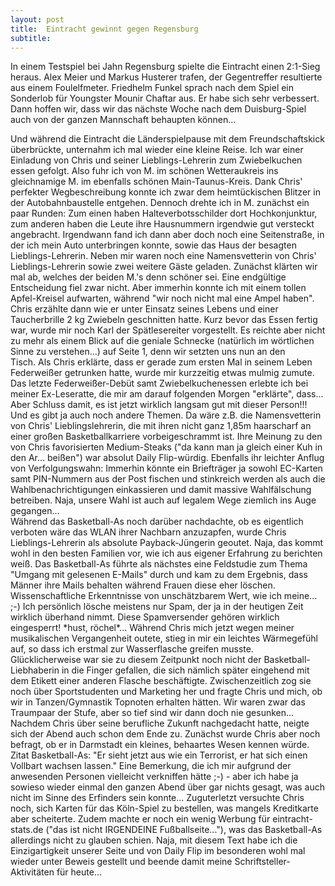 ```yaml
---
layout: post
title:  Eintracht gewinnt gegen Regensburg
subtitle:  
---
```


In einem Testspiel bei Jahn Regensburg spielte die Eintracht einen 2:1-Sieg heraus. Alex Meier und Markus Husterer trafen, der Gegentreffer resultierte aus einem Foulelfmeter. Friedhelm Funkel sprach nach dem Spiel ein Sonderlob für Youngster Mounir Chaftar aus. Er habe sich sehr verbessert. Dann hoffen wir, dass wir das nächste Woche nach dem Duisburg-Spiel auch von der ganzen Mannschaft behaupten können...

Und während die Eintracht die Länderspielpause mit dem Freundschaftskick überbrückte, unternahm ich mal wieder eine kleine Reise. Ich war einer Einladung von Chris und seiner Lieblings-Lehrerin zum Zwiebelkuchen essen gefolgt. Also fuhr ich von M. im schönen Wetteraukreis ins gleichnamige M. im ebenfalls schönen Main-Taunus-Kreis. Dank Chris' perfekter Wegbeschreibung konnte ich zwar dem heimtückischen Blitzer in der Autobahnbaustelle entgehen. Dennoch drehte ich in M. zunächst ein paar Runden: Zum einen haben Halteverbotsschilder dort Hochkonjunktur, zum anderen haben die Leute ihre Hausnummern irgendwie gut versteckt angebracht. Irgendwann fand ich dann aber doch noch eine Seitenstraße, in der ich mein Auto unterbringen konnte, sowie das Haus der besagten Lieblings-Lehrerin. Neben mir waren noch eine Namensvetterin von Chris' Lieblings-Lehrerin sowie zwei weitere Gäste geladen. Zunächst klärten wir mal ab, welches der beiden M.'s denn schöner sei. Eine endgültige Entscheidung fiel zwar nicht. Aber immerhin konnte ich mit einem tollen Apfel-Kreisel aufwarten, während "wir noch nicht mal eine Ampel haben". Chris erzählte dann wie er unter Einsatz seines Lebens und einer Taucherbrille 2 kg Zwiebeln geschnitten hatte. Kurz bevor das Essen fertig war, wurde mir noch Karl der Spätlesereiter vorgestellt. Es reichte aber nicht zu mehr als einem Blick auf die geniale Schnecke (natürlich im wörtlichen Sinne zu verstehen...) auf Seite 1, denn wir setzten uns nun an den Tisch. Als Chris erklärte, dass er gerade zum ersten Mal in seinem Leben Federweißer getrunken hatte, wurde mir kurzzeitig etwas mulmig zumute. Das letzte Federweißer-Debüt samt Zwiebelkuchenessen erlebte ich bei meiner Ex-Leseratte, die mir am darauf folgenden Morgen "erklärte", dass... Aber Schluss damit, es ist jetzt wirklich langsam gut mit dieser Person!!! Und es gibt ja auch noch andere Themen. Da wäre z.B. die Namensvetterin von Chris' Lieblingslehrerin, die mit ihren nicht ganz 1,85m haarscharf an einer großen Basketballkarriere vorbeigeschrammt ist. Ihre Meinung zu den von Chris favorisierten Medium-Steaks ("da kann man ja gleich einer Kuh in den Ar... beißen") war absolut Daily Flip-würdig. Ebenfalls ihr leichter Anflug von Verfolgungswahn: Immerhin könnte ein Briefträger ja sowohl EC-Karten samt PIN-Nummern aus der Post fischen und stinkreich werden als auch die Wahlbenachrichtigungen einkassieren und damit massive Wahlfälschung betreiben. Naja, unsere Wahl ist auch auf legalem Wege ziemlich ins Auge gegangen...  
Während das Basketball-As noch darüber nachdachte, ob es eigentlich verboten wäre das WLAN ihrer Nachbarn anzuzapfen, wurde Chris Lieblings-Lehrerin als absolute Payback-Jüngerin geoutet. Naja, das kommt wohl in den besten Familien vor, wie ich aus eigener Erfahrung zu berichten weiß. Das Basketball-As führte als nächstes eine Feldstudie zum Thema "Umgang mit gelesenen E-Mails" durch und kam zu dem Ergebnis, dass Männer ihre Mails behalten während Frauen diese eher löschen. Wissenschaftliche Erkenntnisse von unschätzbarem Wert, wie ich meine... ;-) Ich persönlich lösche meistens nur Spam, der ja in der heutigen Zeit wirklich überhand nimmt. Diese Spamversender gehören wirklich eingesperrt! \*hust, röchel\*... Während Chris mich jetzt wegen meiner musikalischen Vergangenheit outete, stieg in mir ein leichtes Wärmegefühl auf, so dass ich erstmal zur Wasserflasche greifen musste. Glücklicherweise war sie zu diesem Zeitpunkt noch nicht der Basketball-Liebhaberin in die Finger gefallen, die sich nämlich später eingehend mit dem Etikett einer anderen Flasche beschäftigte. Zwischenzeitlich zog sie noch über Sportstudenten und Marketing her und fragte Chris und mich, ob wir in Tanzen/Gymnastik Topnoten erhalten hätten. Wir waren zwar das Traumpaar der Stufe, aber so tief sind wir dann doch nie gesunken... Nachdem Chris über seine berufliche Zukunft nachgedacht hatte, neigte sich der Abend auch schon dem Ende zu. Zunächst wurde Chris aber noch befragt, ob er in Darmstadt ein kleines, behaartes Wesen kennen würde. Zitat Basketball-As: "Er sieht jetzt aus wie ein Terrorist, er hat sich einen Vollbart wachsen lassen." Eine Bemerkung, die ich mir aufgrund der anwesenden Personen vielleicht verkniffen hätte ;-) - aber ich habe ja sowieso wieder einmal den ganzen Abend über gar nichts gesagt, was auch nicht im Sinne des Erfinders sein konnte... Zuguterletzt versuchte Chris noch, sich Karten für das Köln-Spiel zu bestellen, was mangels Kreditkarte aber scheiterte. Zudem machte er noch ein wenig Werbung für eintracht-stats.de ("das ist nicht IRGENDEINE Fußballseite..."), was das Basketball-As allerdings nicht zu glauben schien. Naja, mit diesem Text habe ich die Einzigartigkeit unserer Seite und von Daily Flip im besonderen wohl mal wieder unter Beweis gestellt und beende damit meine Schriftsteller-Aktivitäten für heute...
